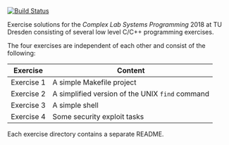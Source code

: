 [![Build Status](https://travis-ci.org/Time0o/TUD_system_programming_lab.svg?branch=devel)](https://travis-ci.org/Time0o/TUD_system_programming_lab)

Exercise solutions for the _Complex Lab Systems Programming_ 2018 at TU
Dresden consisting of several low level C/C++ programming exercises.

The four exercises are independent of each other and consist of the following:

|Exercise   | Content                                         |
|-----------|-------------------------------------------------|
|Exercise 1 | A simple Makefile project                       |
|Exercise 2 | A simplified version of the UNIX `find` command |
|Exercise 3 | A simple shell                                  |
|Exercise 4 | Some security exploit tasks                     |

Each exercise directory contains a separate README.
